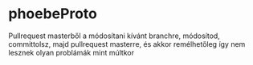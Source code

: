 # phoebeProto
Pullrequest masterből a módosítani kívánt branchre, módosítod, committolsz, majd pullrequest masterre, és akkor remélhetőleg így nem lesznek olyan problámák mint múltkor
